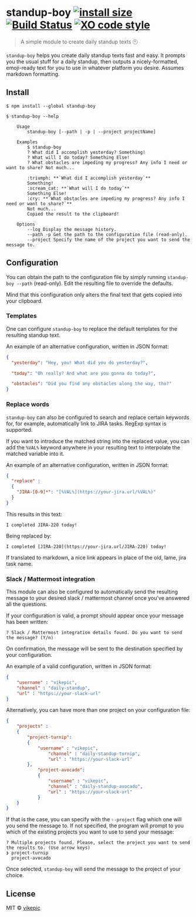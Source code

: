 # standup-boy [![install size](https://flat.badgen.net/packagephobia/install/standup-boy)](https://packagephobia.now.sh/result?p=standup-boy) [![Build Status](https://flat.badgen.net/travis/vikepic/standup-boy)](https://travis-ci.org/vikepic/standup-boy) [![XO code style](https://flat.badgen.net/xo/status/standup-boy)](https://github.com/xojs/xo) 

> A simple module to create daily standup texts :clock10:

`standup-boy` helps you create daily standup texts fast and easy.
It prompts you the usual stuff for a daily standup, then outputs a nicely-formatted, emoji-ready text for you to use in whatever platform you desire.
Assumes markdown formatting.

## Install

```
$ npm install --global standup-boy
```

```
$ standup-boy --help

	Usage
		standup-boy [--path | -p | --project projectName]

	Examples
		$ standup-boy
		? What did I accomplish yesterday? Something!
		? What will I do today? Something Else!
		? What obstacles are impeding my progress? Any info I need or want to share? Not much...

		:triumph: **`What did I accomplish yesterday`**
		Something!
		:scream_cat: **`What will I do today`**
		Something Else!
		:cry: **`What obstacles are impeding my progress? Any info I need or want to share?`**
		Not much...
		Copied the result to the clipboard!

	Options
		--log Display the message history.
		--path -p Get the path to the configuration file (read-only).
		--project Specify the name of the project you want to send the message to.
```

## Configuration

You can obtain the path to the configuration file by simply running `standup-boy --path` (read-only). Edit the resulting file to override the defaults.

Mind that this configuration only alters the final text that gets copied into your clipboard.

### Templates

One can configure `standup-boy` to replace the default templates for the resulting standup text.

An example of an alternative configuration, written in JSON format:

```json
{
  "yesterday": "Hey, you! What did you do yesterday?",

  "today": "Oh really? And what are you gonna do today?",

  "obstacles": "Did you find any obstacles along the way, tho?"
}
```

### Replace words

`standup-boy` can also be configured to search and replace certain keywords for, for example, automatically link to JIRA tasks. RegExp syntax is supported.

If you want to introduce the matched string into the replaced value, you can add the `%VAL%` keyword anywhere in your resulting text to interpolate the matched variable into it.

An example of an alternative configuration, written in JSON format:

```json
{
  "replace" :
  {
    "JIRA-[0-9]*": "[%VAL%](https://your-jira.url/%VAL%)"
  }
}
```

This results in this text:

```
I completed JIRA-220 today!
```

Being replaced by:

```
I completed [JIRA-220](https://your-jira.url/JIRA-220) today!
```

If translated to markdown, a nice link appears in place of the old, lame, jira task name.

### Slack / Mattermost integration

This module can also be configured to automatically send the resulting message to your desired slack / mattermost channel once you've answered all the questions.

If your configuration is valid, a prompt should appear once your message has been written:

```
? Slack / Mattermost integration details found. Do you want to send the message? (Y/n)
```

On confirmation, the message will be sent to the destination specified by your configuration.

An example of a valid configuration, written in JSON format:

```json
{
	"username" : "vikepic",
	"channel" : "daily-standup",
	"url" : "https://your-slack-url"
}
```

Alternatively, you can have more than one project on your configuration file:

```json
{
	"projects" :
	{
		"project-turnip":
		{
			"username" : "vikepic",
				"channel" : "daily-standup-turnip",
				"url" : "https://your-slack-url"
		},
			"project-avocado":
			{
				"username" : "vikepic",
				"channel" : "daily-standup-avocado",
				"url" : "https://your-slack-url"
			}
	} 
}
```

If that is the case, you can specify with the `--project` flag which one will you send the message to. If not specified, the program will prompt to you which of the existing projects you want to use to send your message:

```
? Multiple projects found. Please, select the project you want to send the results to. (Use arrow keys)
❯ project-turnip
  project-avocado
```

Once selected, `standup-boy` will send the message to the project of your choice.

## License

MIT © [vikepic](https://vikepic.github.io)
